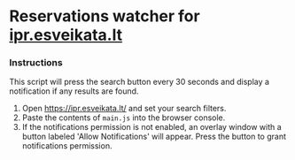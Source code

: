# Reservations watcher for [ipr.esveikata.lt](https://ipr.esveikata.lt)
### Instructions
This script will press the search button every 30 seconds and display a notification if any results are found.
1. Open https://ipr.esveikata.lt/ and set your search filters.
2. Paste the contents of `main.js` into the browser console.
3. If the notifications permission is not enabled, an overlay window with a button labeled 'Allow Notifications' will appear. Press the button to grant notifications permission.
